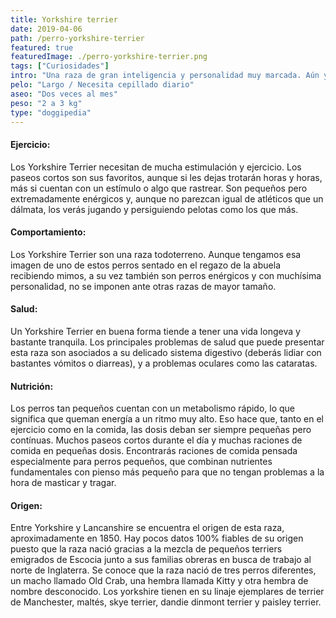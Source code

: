 ```yaml
---
title: Yorkshire terrier
date: 2019-04-06
path: /perro-yorkshire-terrier
featured: true
featuredImage: ./perro-yorkshire-terrier.png
tags: ["Curiosidades"]
intro: "Una raza de gran inteligencia y personalidad muy marcada. Aún y ser tan pequeño siempre va con la cabeza bien alta."
pelo: "Largo / Necesita cepillado diario"
aseo: "Dos veces al mes"
peso: "2 a 3 kg"
type: "doggipedia"
---
```


#### Ejercicio:
Los Yorkshire Terrier necesitan de mucha estimulación y ejercicio. Los paseos cortos son sus favoritos, aunque si les dejas trotarán horas y horas, más si cuentan con un estímulo o algo que rastrear. Son pequeños pero extremadamente enérgicos y, aunque no parezcan igual de atléticos que un dálmata, los verás jugando y persiguiendo pelotas como los que más. 

#### Comportamiento:
Los Yorkshire Terrier son una raza todoterreno. Aunque tengamos esa imagen de uno de estos perros sentado en el regazo de la abuela recibiendo mimos, a su vez también son perros enérgicos y con muchísima personalidad, no se imponen ante otras razas de mayor tamaño. 

#### Salud:
Un Yorkshire Terrier en buena forma tiende a tener una vida longeva y bastante tranquila. Los principales problemas de salud que puede presentar esta raza son asociados a su delicado sistema digestivo (deberás lidiar con bastantes vómitos o diarreas), y a problemas oculares como las cataratas.

#### Nutrición:
Los perros tan pequeños cuentan con un metabolismo rápido, lo que significa que queman energía a un ritmo muy alto. Eso hace que, tanto en el ejercicio como en la comida, las dosis deban ser siempre pequeñas pero contínuas. Muchos paseos cortos durante el día y muchas raciones de comida en pequeñas dosis. Encontrarás raciones de comida pensada especialmente para perros pequeños, que combinan nutrientes fundamentales con pienso más pequeño para que no tengan problemas a la hora de masticar y tragar.

#### Origen:
Entre Yorkshire y Lancanshire se encuentra el origen de esta raza, aproximadamente en 1850. Hay pocos datos 100% fiables de su origen puesto que la raza nació gracias a la mezcla de pequeños terriers emigrados de Escocia junto a sus familias obreras en busca de trabajo al norte de Inglaterra. Se conoce que la raza nació de tres perros diferentes, un macho llamado Old Crab, una hembra llamada Kitty y otra hembra de nombre desconocido. Los yorkshire tienen en su linaje ejemplares de terrier de Manchester, maltés, skye terrier, dandie dinmont terrier y paisley terrier.


